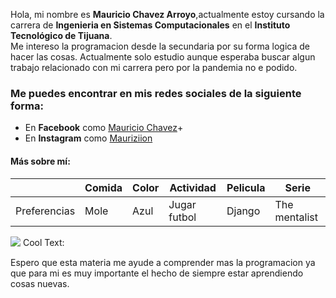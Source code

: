 

Hola, mi nombre es __Mauricio Chavez Arroyo__,actualmente estoy cursando la carrera de __Ingenieria en Sistemas Computacionales__ en el __Instituto Tecnológico de Tijuana__.  
Me intereso la programacion desde la secundaria por su forma logica de hacer las cosas.
Actualmente solo estudio aunque esperaba buscar algun trabajo relacionado con mi carrera pero por la pandemia no e podido.

### Me puedes encontrar en mis redes sociales de la siguiente forma:

* En __Facebook__ como [Mauricio Chavez](https://www.facebook.com/profile.php?id=100006650838910)+
* En __Instagram__ como [Mauriziion](https://www.instagram.com/mauriziion/?hl=en)

#### Más sobre mí:

|              | Comida | Color | Actividad        | Pelicula             | Serie            |
|--------------|--------|-------|------------------|----------------------|------------------|
| Preferencias |  Mole  | Azul  |    Jugar futbol  |          Django      | The mentalist    |

![](https://images.cooltext.com/5375545.png)
<a href="http://cooltext.com" target="_top"><img src="https://cooltext.com/images/ct_pixel.gif" width="80" height="15" alt="Cool Text: Logo and Graphics Generator" border="0" /></a>

Espero que esta materia me ayude a comprender mas la programacion ya que para mi es muy importante el hecho de siempre estar aprendiendo cosas nuevas.
